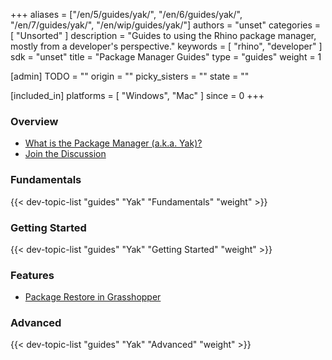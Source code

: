 +++
aliases = ["/en/5/guides/yak/", "/en/6/guides/yak/", "/en/7/guides/yak/", "/en/wip/guides/yak/"]
authors = "unset"
categories = [ "Unsorted" ]
description = "Guides to using the Rhino package manager, mostly from a developer's perspective."
keywords = [ "rhino", "developer" ]
sdk = "unset"
title = "Package Manager Guides"
type = "guides"
weight = 1

[admin]
TODO = ""
origin = ""
picky_sisters = ""
state = ""

[included_in]
platforms = [ "Windows", "Mac" ]
since = 0
+++


### Overview

- [What is the Package Manager (a.k.a. Yak)?](/guides/yak/what-is-yak)
- [Join the Discussion](https://discourse.mcneel.com/c/rhino-developer/yak/71)

### Fundamentals

{{< dev-topic-list "guides" "Yak" "Fundamentals" "weight" >}}


### Getting Started

{{< dev-topic-list "guides" "Yak" "Getting Started" "weight" >}}


### Features

- [Package Restore in Grasshopper](/guides/yak/package-restore-in-grasshopper)

### Advanced

{{< dev-topic-list "guides" "Yak" "Advanced" "weight" >}}

